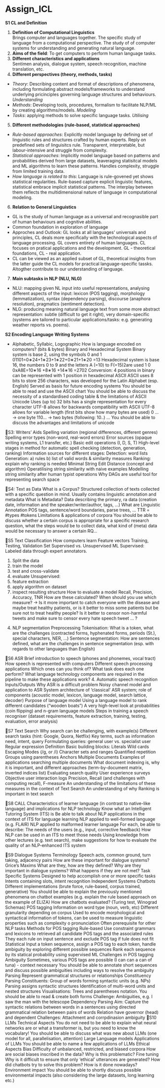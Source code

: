 # Assign_ICL

**S1 CL and Definition**
1. **Definition of Computational Linguistics**  
Brings computer and languages together. The specific study of language from a computational perspective. The study of of computer systems for understanding and generating natural language.
2. **Aims of the field**: To get computers to perform human language tasks.
3. **Different characteristics and applications**  
Sentimen analysis, dialogue system, speech recognition, machine translation, etc.
4. **Different perspectives (theory, methods, tasks)**  
- _Theory_: Describing content and format of descriptions of phenomena, including formulating abstract models/frameworks to understand underlying pricinciples governing language structures and behaviours. _Understanding_
- _Methods_: Developing tools, procedures, formalism to facilitate NLP/ML by creating algorithms/models. _Modeling_
- _Tasks_: applying methods to solve specific language tasks. _Utilising_
5. **Different methodologies (rule-based, statistical approaches)**  
- _Rule-based approaches_: Explicitly model language by defining set of linguistic rules and structures crafted by human experts. Reply on predefined sets of linguisitcs rule. Transparent, interpretable, but labour-intensive and struggle from complexity.
- _Statistical approaches_: Implicitly model language based on patterns and probabilities derived from large datasets, leaveraging statisitcal models and ML algorithms to learn these patterns. Handles complexity, struggle from limited training data.
- _How language is related to this_: Language is rule-govened yet shows statistical regularities. Rule-based capture explicit linguistic features, statistical embrace implicit statistical patterns. The interplay between them reflects the multidimensional nature of language in computational modeling.
6. **Relation to General Linguistics**
- GL is the study of human language as a universal and recognasible part of human behaviours and cognitive abilities.
- Common foundation in exploration of language
- Approches and Outlook: GL looks at all languages' universals and principles, CL deals more specifically with the technological aspects of language processing. GL covers entirety of human languages. CL focuses on pratical applications and the development. GL - theoretical foundations, CL - real application.
- CL can be viewed as an applied subset of GL, theoretical insights from the latter guide the CL models for practical language-specific tassks. Altogther contribute to our understanding of language.
7. **Main subtasks in NLP (NLU, NLG)** 
- NLU: mapping given NL input into useful representations, analysing different aspects of the input: lexicon (POS tagging), morphology (lemmatization), syntax (dependency parsing), discourse (anaphora resolution), pragmatics (sentiment detection).
- NLG: producing meaning natural language text from some more abstract representation: subtle (difficult to get it right), very domain-specific (systems are tailored to particular applications/tasks: e.g. generating weather reports vs. poems).


**S2 Encoding Language**
**Writing Systems**
- Alphabetic, Syllabic, Logographic 
How is language encoded on computers? (bits & bytes) 
Binary and Hexadecimal System 
Binary system is base 2, using the symbols 0 and 1 01101=0∗24+1∗23+1∗22+0∗21+1∗20 =13
Hexadecimal system is base 16, the numbers 0 to 9 and the letters A (=10) to F(=15)2are used 1 0
0xA8E=10∗16 +8∗16 +14∗16 =2702
Conversion: 4 positions in binary can be represented with 1 position in hexadecimal 
ASCII
ASCII uses 8 bits to store 256 characters, was developed for the Latin Alphabet (esp. English)
Served as basis for future encoding systems
You should be able to read and use the ASCII chart You should be able to discuss the necessity of a standardised coding table & the limitations of ASCII 
Unicode
Uses (up to) 32 bits 
has a single representation for every character UTF-8 allows for backwards compatibility with ASCII UTF-8 allows for variable length (first bits show how many bytes are used) 
0 ... → one byte
110... → two bytes (following: 10..) ... 
You should be able to discuss the advantages and limitations of unicode 


S3: Writers’ Aids 
Spelling variation (regional differences, different genres) 
Spelling error types (non-word, real-word errors)
Error sources (opaque writing systems, L1 transfer, etc.) 
Basic edit operations (I, D, S, T) 
High-level stages in method for automatic spell checking (detection, generation, ranking) 
Information sources for different stages: 
Detection: word lists 
Generation: a) rules b) list of valid words & similarity measures Ranking: explain why ranking is needed 
Minimal String Edit Distance (concept and algorithm) 
Operatilising string similarity with naive examples 
Modelling string similarity after human typist operations 
Why DAGs are useful tool for representing search space 

S4: Text as Data
What is a Corpus?
Structured collection of texts collected with a specific question in mind. Usually contains linguistic annotation and metadata 
What is Metadata?
Data describing the primary, ra data (creation date, information and the speaker/writer/author, tags, ...) 
What are Linguistic Annotation
POS tags, sentence/word boundaries, parse trees, ... 
TTR = #types #tokens 
Limitations & applications of corpora 
You should be able to discuss whether a certain corpus is appropriate for a specific research question, what the steps would be to collect data, what kind of (meta) data would be necessary to answer a certain RQ... 

S5 Text Classification
How computers learn 
Feature vectors 
Training, Testing, Validation Set 
Supervised vs. Unsupervised ML 
Supervised: Labeled data through expert annotators. 
1) Split the data
2) train the model
3) test and cross-validate
4) evaluate 
Unsupervised: 
1) feature extraction
2) apply algorithm on dataset
3) inspect resulting structure 
How to evaluate a model
Recall, Precision, Accuracy, TNR
How are these calculated?
When should you use which measure? → Is it more important to catch everyone with the disease and maybe treat healthy patients, or is it better to miss some patients but be sure not to treat healthy people? Is it better to censor non-harmful tweets and make sure to censor every hate speech tweet ... ? 
4. NLP segmentation
Preprocessing
Tokenisation: What is a token, what are the challenges (contracted forms, hyphenated forms, periods (St.), special characters, NER, …)
Sentence segmentation: How are sentences defined, what are the challenges in sentence segmentation (esp. with regards to other languages than English)

S6 ASR
Brief introduction to speech (phones and phonemes, vocal tract)
How speech is represented with computers
Different speech processing applications
Which ones can you think of?
What task does each one perform?
What language technology components are required in the pipeline to make these applications work?
4. Automatic speech recognition
Inputs/Outputs
Why ASR is a difficult problem
Noisy channel model and application to ASR
System architecture of ‘classical’ ASR system; role of components (acoustic model, lexicon, language model, search lattice, decoder)
Purpose of language model
Using a language model to rank different candidates (“wooden boats”)
A very high-level look at probabilities (coin flipping) and n-gram language models
Steps in training a speech recogniser (dataset requirements, feature extraction, training, testing, evaluation, error analysis)


S7 Text Search
Why search can be challenging, with example(s)
Different search tasks (hint: Google, Quora, Netflix)
Key terms, such as information need, intent, query
Formulating queries: general user vs. specialist user
Regular expression
Definition 
Basic building blocks:
Literals
Wild cards
Escaping
Modes (/g, or /i)
Character sets and ranges
Quantified repetition
Groups using parentheses
Anchors
Multiple Documents
Examples of applications searching multiple documents
What document indexing is, why it is important, and different approaches (term-by-document matrix, inverted indices list)
Evaluating search quality
User experience surveys
Objective user interaction logs
Precision, Recall (and challenges with computing recall), F-measure
An understanding of the limitations of these measures in the context of Text Search
An understanding of why Ranking is important in text search

S8 CALL
Characteristics of learner language (in contrast to native-like language) and implications for NLP technology
Know what an Intelligent Tutoring System (ITS) is 
Be able to talk about NLP applications in the context of ITS for language learning
NLP applied to well-formed language (e.g. FLAIR)
NLP applied to malformed learner language
For each, be able to describe:
The needs of the users (e.g., input, corrective feedback)
How NLP can be used in an ITS to meet those needs
Using knowledge from other lectures (e.g. text search), make suggestions for how to evaluate the quality of an NLP-enhanced ITS system


S9 Dialogue Systems
Terminology
Speech acts, common ground, turn taking, adjacency pairs
How are these important for dialogue systems?
Grice’s Maxims
What are they, how are they defined?
Why are they important in dialogue systems? What happens if they are not met?
Task Specific Systems
Designed to help accomplish one or more specific tasks
Intents containing slots, intent recognition
Independent Systems
Chatbots
Different implementations (brute force, rule-based, corpus trained, generative)
You should be able to explain the previously mentioned phenomena on chatbot examples (e.g. explain the rule based approach on the example of ELIZA)
How are chatbots evaluated? (Turing test, Winograd Schemas)
POS tagging
Information on word type (noun, verb, etc)
Different granularity depending on corpus
Used to encode morphological and syntactical information of tokens, can be used to measure linguistic properties such as complexity o pronunciation
Often prerequisite for other NLP tasks
Methods for POS tagging
Rule-based
Use constraint grammars and lexicons to retrieved all candidate POS tags and the associated rules
They each rule on input sentence and exclude POS tag if tule does not fit
Statistical
Input a token sequence, assign a POS tag to each token, handle ambiguity by exploring different possible sequences
Rank each sequence by its statical probability using supervised ML
Challenges in POS tagging
Ambiguity
Sometimes, various POS tags are possible (I can can a can of tuna) - context necessary
You should be able to annotate short sequences and discuss possible ambiguities including ways to resolve the ambiguity
Parsing
Represent grammatical structures or relationships
Constituency Parsing
Constituents: Group of words forming syntactic units (e.g. NPs)
Parsing assigns syntactic structures
Identification of multi-word units and nested structures
Visualisations: Trees and parentheses notation. You should be able to read & create both forms
Challenge: Ambiguities, e.g. I saw the man with the telescope
Dependency Parsing
Aim: Capture the syntactic relations between words in a sentences using directed grammatical relation between pairs of words
Relation have governor (head) and dependent 
Challenges: Attachment and corrpdinasion ambiguity
S10 LLMs
Technical Aspects
You do not need to be able to explain what neural networks are or what a transformer is, but you need to know the vocabulary!
You should be able to discuss what was new about LLMs (one model for all, parallelisation, attention)
Large Language models
Applications of LLMs
You should be able to name a few applications of LLMs
Ethical Aspects
Bias
Difficulty of unbalanced, restricted, and biased corpora
How are social biases inscribed in the data?
Why is this problematic?
Fine tuning
Why is it difficult to ensure that only ‘ethical’ utterances are generated?
How did chatbots try to solve this problem? How is it done nowadays?
Environment impact
You should be able to shortly discuss possible environmental impacts (also considering the large datasets, long learning etc.)




